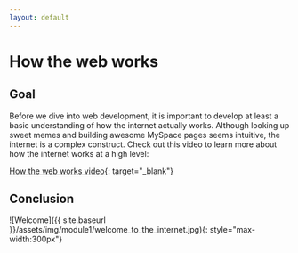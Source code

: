```yaml
---
layout: default
---
```


# How the web works

## Goal

Before we dive into web development, it is important to develop at least a basic understanding of how the internet actually works. Although looking up sweet memes and building awesome MySpace pages seems intuitive, the internet is a complex construct. Check out this video to learn more about how the internet works at a high level:

[How the web works video](https://www.khanacademy.org/computing/computers-and-internet/xcae6f4a7ff015e7d:the-internet/xcae6f4a7ff015e7d:introducing-the-internet/v/what-is-the-internet){: target="_blank"}

## Conclusion

![Welcome]({{ site.baseurl }}/assets/img/module1/welcome_to_the_internet.jpg){: style="max-width:300px"}
